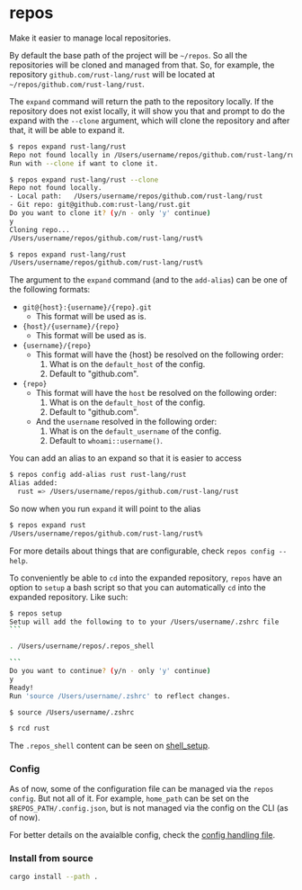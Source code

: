 # repos

Make it easier to manage local repositories.

By default the base path of the project will be `~/repos`.
So all the repositories will be cloned and managed from that. So, for example, the repository
`github.com/rust-lang/rust` will be located at `~/repos/github.com/rust-lang/rust`.

The `expand` command will return the path to the repository locally. If the repository
does not exist locally, it will show you that and prompt to do the expand with the `--clone`
argument, which will clone the repository and after that, it will be able to expand it.

```bash
$ repos expand rust-lang/rust
Repo not found locally in /Users/username/repos/github.com/rust-lang/rust.
Run with --clone if want to clone it.

$ repos expand rust-lang/rust --clone
Repo not found locally.
- Local path:	/Users/username/repos/github.com/rust-lang/rust
- Git repo:	git@github.com:rust-lang/rust.git
Do you want to clone it? (y/n - only 'y' continue)
y
Cloning repo...
/Users/username/repos/github.com/rust-lang/rust%

$ repos expand rust-lang/rust
/Users/username/repos/github.com/rust-lang/rust%
```

The argument to the `expand` command (and to the `add-alias`) can be one of the following
formats:
- `git@{host}:{username}/{repo}.git`
    - This format will be used as is.
- `{host}/{username}/{repo}`
    - This format will be used as is.
- `{username}/{repo}`
    - This format will have the {host} be resolved on the following order:
        1. What is on the `default_host` of the config.
        2. Default to "github.com".
- `{repo}`
    - This format will have the `host` be resolved on the following order:
        1. What is on the `default_host` of the config.
        2. Default to "github.com".
    - And the `username` resolved in the following order:
        1. What is on the `default_username` of the config.
        2. Default to `whoami::username()`.

You can add an alias to an expand so that it is easier to access

```bash
$ repos config add-alias rust rust-lang/rust
Alias added:
  rust => /Users/username/repos/github.com/rust-lang/rust
```

So now when you run `expand` it will point to the alias

```bash
$ repos expand rust
/Users/username/repos/github.com/rust-lang/rust%
```

For more details about things that are configurable, check `repos config --help`.

To conveniently be able to `cd` into the expanded repository, `repos` have an option
to `setup` a bash script so that you can automatically `cd` into the expanded repository.
Like such:

````bash
$ repos setup
Setup will add the following to to your /Users/username/.zshrc file
```

. /Users/username/repos/.repos_shell

```
Do you want to continue? (y/n - only 'y' continue)
y
Ready!
Run 'source /Users/username/.zshrc' to reflect changes.

$ source /Users/username/.zshrc

$ rcd rust
````

The `.repos_shell` content can be seen on [shell_setup](shell_setup).

### Config
As of now, some of the configuration file can be managed via the `repos config`. But not all of it.
For example, `home_path` can be set on the `$REPOS_PATH/.config.json`, but is not managed via the config
on the CLI (as of now).

For better details on the avaialble config, check the [config handling file](src/config.rs).

### Install from source
```bash
cargo install --path .
```
